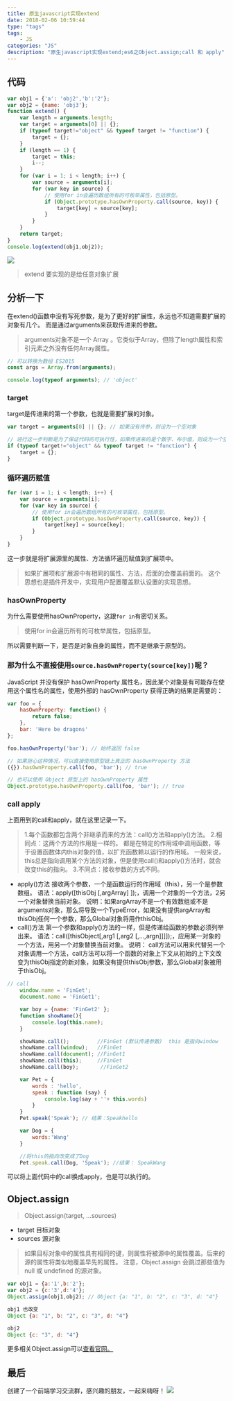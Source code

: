 ```yaml
---
title: 原生javascript实现extend
date: 2018-02-06 10:59:44
type: "tags"
tags:
	- JS
categories: "JS"
description: "原生javascript实现extend;es6之Object.assign;call 和 apply"
---
```


## 代码
```javascript
var obj1 = {'a': 'obj2','b':'2'};
var obj2 = {name: 'obj3'};
function extend() {
	var length = arguments.length;
	var target = arguments[0] || {};
	if (typeof target!="object" && typeof target != "function") {
		target = {};
	}
	if (length == 1) {
		target = this;
		i--;
	}
	for (var i = 1; i < length; i++) { 
		var source = arguments[i]; 
		for (var key in source) { 
			// 使用for in会遍历数组所有的可枚举属性，包括原型。
			if (Object.prototype.hasOwnProperty.call(source, key)) { 
				target[key] = source[key]; 
			} 
		} 
	}
	return target; 
}
console.log(extend(obj1,obj2));
```
![](https://i.imgur.com/joi66PN.png)
>extend 要实现的是给任意对象扩展

## 分析一下 
在extend()函数中没有写死参数，是为了更好的扩展性，永远也不知道需要扩展的对象有几个。
而是通过arguments来获取传进来的参数。
>arguments对象不是一个 Array 。它类似于Array，但除了length属性和索引元素之外没有任何Array属性。

```javascript
// 可以转换为数组 ES2015
const args = Array.from(arguments);

console.log(typeof arguments); // 'object'
```
### target
target是传进来的第一个参数，也就是需要扩展的对象。
```javascript
var target = arguments[0] || {}; // 如果没有传参，则设为一个空对象

// 进行这一步判断是为了保证代码的可执行性，如果传进来的是个数字、布尔值，则设为一个空对象
if (typeof target!="object" && typeof target != "function") {
	target = {};
}
```
### 循环遍历赋值
```javascript
for (var i = 1; i < length; i++) { 
	var source = arguments[i]; 
	for (var key in source) { 
		// 使用for in会遍历数组所有的可枚举属性，包括原型。
		if (Object.prototype.hasOwnProperty.call(source, key)) { 
			target[key] = source[key]; 
		} 
	} 
}
```
这一步就是将扩展源里的属性、方法循环遍历赋值到扩展项中。
>如果扩展项和扩展源中有相同的属性、方法，后面的会覆盖前面的。 这个思想也是插件开发中，实现用户配置覆盖默认设置的实现思想。

### hasOwnProperty
为什么需要使用hasOwnProperty，这跟`for in`有密切关系。
>使用for in会遍历所有的可枚举属性，包括原型。

所以需要判断一下，是否是对象自身的属性，而不是继承于原型的。

### 那为什么不直接使用`source.hasOwnProperty(source[key])`呢？

JavaScript 并没有保护 hasOwnProperty 属性名，因此某个对象是有可能存在使用这个属性名的属性，使用外部的 hasOwnProperty 获得正确的结果是需要的：
```javascript
var foo = {
    hasOwnProperty: function() {
        return false;
    },
    bar: 'Here be dragons'
};

foo.hasOwnProperty('bar'); // 始终返回 false

// 如果担心这种情况，可以直接使用原型链上真正的 hasOwnProperty 方法
({}).hasOwnProperty.call(foo, 'bar'); // true

// 也可以使用 Object 原型上的 hasOwnProperty 属性
Object.prototype.hasOwnProperty.call(foo, 'bar'); // true
```

### call apply
上面用到的call和apply，就在这里记录一下。
>1.每个函数都包含两个非继承而来的方法：call()方法和apply()方法。
2.相同点：这两个方法的作用是一样的。
都是在特定的作用域中调用函数，等于设置函数体内this对象的值，以扩充函数赖以运行的作用域。
一般来说，this总是指向调用某个方法的对象，但是使用call()和apply()方法时，就会改变this的指向。
3.不同点：接收参数的方式不同。
- apply()方法 接收两个参数，一个是函数运行的作用域（this），另一个是参数数组。
语法：apply([thisObj [,argArray] ]);，调用一个对象的一个方法，2另一个对象替换当前对象。
说明：如果argArray不是一个有效数组或不是arguments对象，那么将导致一个TypeError，如果没有提供argArray和thisObj任何一个参数，那么Global对象将用作thisObj。
- call()方法 第一个参数和apply()方法的一样，但是传递给函数的参数必须列举出来。
语法：call([thisObject[,arg1 [,arg2 [,...,argn]]]]);，应用某一对象的一个方法，用另一个对象替换当前对象。
说明： call方法可以用来代替另一个对象调用一个方法，call方法可以将一个函数的对象上下文从初始的上下文改变为thisObj指定的新对象，如果没有提供thisObj参数，那么Global对象被用于thisObj。

``` javascript
// call
    window.name = 'FinGet';
    document.name = 'FinGet1';

    var boy = {name: 'FinGet2' };
    function showName(){
        console.log(this.name);
    }

    showName.call();         //FinGet (默认传递参数)  this 是指向window
    showName.call(window);   //FinGet
    showName.call(document); //FinGet1
    showName.call(this);     //FinGet
    showName.call(boy);       //FinGet2

    var Pet = {
        words : 'hello',
        speak : function (say) {
            console.log(say + ''+ this.words)
        }
    }
    Pet.speak('Speak'); // 结果：Speakhello

    var Dog = {
        words:'Wang'
    }

    //将this的指向改变成了Dog
    Pet.speak.call(Dog, 'Speak'); //结果： SpeakWang
```
可以将上面代码中的call换成apply，也是可以执行的。


## Object.assign
>Object.assign(target, ...sources)
- target 目标对象
- sources 源对象

>如果目标对象中的属性具有相同的键，则属性将被源中的属性覆盖。后来的源的属性将类似地覆盖早先的属性。
注意，Object.assign 会跳过那些值为 null 或 undefined 的源对象。

``` javascript
var obj1 = {a:'1',b:'2'};
var obj2 = {c:'3',d:'4'};
Object.assign(obj1,obj2); // Object {a: "1", b: "2", c: "3", d: "4"}

obj1 也改变
Object {a: "1", b: "2", c: "3", d: "4"}

obj2
Object {c: "3", d: "4"}
```
更多相关Object.assign可以[查看官网。](https://developer.mozilla.org/zh-CN/docs/Web/JavaScript/Reference/Global_Objects/Object/assign)

## 最后

创建了一个前端学习交流群，感兴趣的朋友，一起来嗨呀！
![](<https://image-static.segmentfault.com/207/665/2076650181-5bfe3d1a48e89_articlex>)